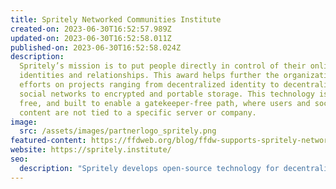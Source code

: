 ```yaml
---
title: Spritely Networked Communities Institute
created-on: 2023-06-30T16:52:57.989Z
updated-on: 2023-06-30T16:52:58.011Z
published-on: 2023-06-30T16:52:58.024Z
description:
  Spritely’s mission is to put people directly in control of their online
  identities and relationships. This award helps further the organization’s
  efforts on projects ranging from decentralized identity to decentralized
  social networks to encrypted and portable storage. This technology is open,
  free, and built to enable a gatekeeper-free path, where users and social
  content are not tied to a specific server or company.
image:
  src: /assets/images/partnerlogo_spritely.png
featured-content: https://ffdweb.org/blog/ffdw-supports-spritely-networked-communities-institute-to-develop-decentralized-social-media
website: https://spritely.institute/
seo:
  description: "Spritely develops open-source technology for decentralized identity and social networks, empowering users to control their online presence without corporate gatekeepers."
---
```

